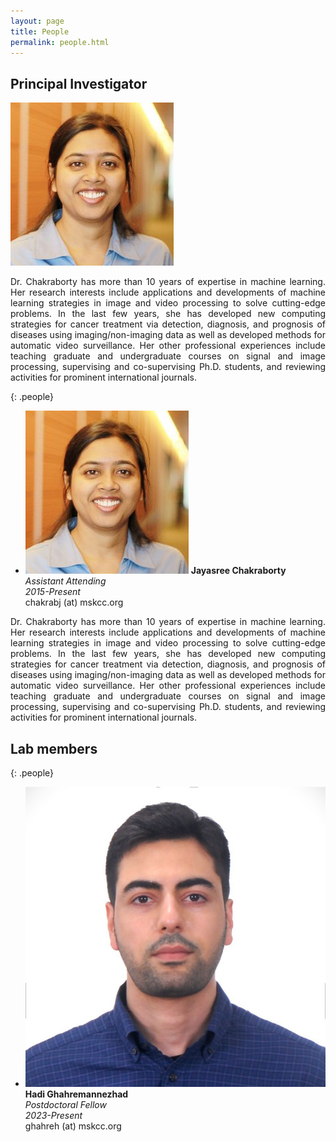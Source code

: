 ```yaml
---
layout: page
title: People
permalink: people.html
---
```



## Principal Investigator

<div class="pi-container">
  <div class="pi-card">
      <img src="img/jaya.png" alt="Jaya">
      <div class="pi-info">
          <p align="justify">
        Dr. Chakraborty has more than 10 years of expertise in machine learning. Her research interests include applications and developments of machine learning strategies in image and video processing to solve cutting-edge problems. In the last few years, she has developed new computing strategies for cancer treatment via detection, diagnosis, and prognosis of diseases using imaging/non-imaging data as well as developed methods for automatic video surveillance. Her other professional experiences include teaching graduate and undergraduate courses on signal and image processing, supervising and co-supervising Ph.D. students, and reviewing activities for prominent international journals.
          </p>
      </div>
  </div>
</div>

{: .people}
- ![Avatar](/img/jaya.png) 
    <strong>Jayasree Chakraborty</strong> <br/>
    <em>Assistant Attending</em> <br/>
    <em>2015-Present</em> <br/>
    chakrabj (at) mskcc.org

<div>
  <p align="justify">
  Dr. Chakraborty has more than 10 years of expertise in machine learning. Her research interests include applications and developments of machine learning strategies in image and video processing to solve cutting-edge problems. In the last few years, she has developed new computing strategies for cancer treatment via detection, diagnosis, and prognosis of diseases using imaging/non-imaging data as well as developed methods for automatic video surveillance. Her other professional experiences include teaching graduate and undergraduate courses on signal and image processing, supervising and co-supervising Ph.D. students, and reviewing activities for prominent international journals.
  </p>
</div>




## Lab members

{: .people}
- ![Avatar](/img/hadi.png) <br/>
  **Hadi Ghahremannezhad** <br/>
  *Postdoctoral Fellow* <br/>
  *2023-Present* <br/>
  ghahreh (at) mskcc.org







